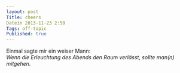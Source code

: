 ```yaml
---
layout: post
Title: cheers
Datein 2013-11-23 2:50  
Tags: off-topic
Published: true
---
```


Einmal sagte mir ein weiser Mann:      
*Wenn die Erleuchtung des Abends den Raum verlässt, sollte man(n) mitgehen.*